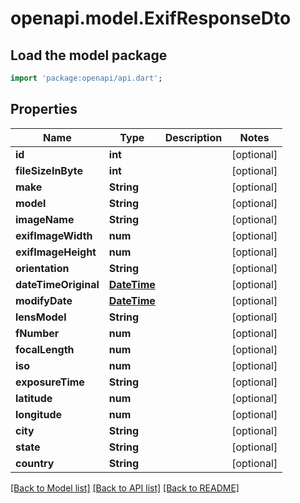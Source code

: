 # openapi.model.ExifResponseDto

## Load the model package
```dart
import 'package:openapi/api.dart';
```

## Properties
Name | Type | Description | Notes
------------ | ------------- | ------------- | -------------
**id** | **int** |  | [optional] 
**fileSizeInByte** | **int** |  | [optional] 
**make** | **String** |  | [optional] 
**model** | **String** |  | [optional] 
**imageName** | **String** |  | [optional] 
**exifImageWidth** | **num** |  | [optional] 
**exifImageHeight** | **num** |  | [optional] 
**orientation** | **String** |  | [optional] 
**dateTimeOriginal** | [**DateTime**](DateTime.md) |  | [optional] 
**modifyDate** | [**DateTime**](DateTime.md) |  | [optional] 
**lensModel** | **String** |  | [optional] 
**fNumber** | **num** |  | [optional] 
**focalLength** | **num** |  | [optional] 
**iso** | **num** |  | [optional] 
**exposureTime** | **String** |  | [optional] 
**latitude** | **num** |  | [optional] 
**longitude** | **num** |  | [optional] 
**city** | **String** |  | [optional] 
**state** | **String** |  | [optional] 
**country** | **String** |  | [optional] 

[[Back to Model list]](../README.md#documentation-for-models) [[Back to API list]](../README.md#documentation-for-api-endpoints) [[Back to README]](../README.md)


